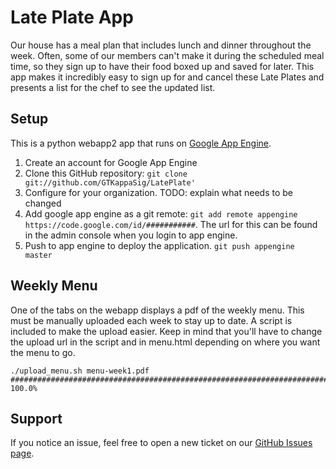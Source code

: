 
# Late Plate App

Our house has a meal plan that includes lunch and dinner throughout the week.
Often, some of our members can't make it during the scheduled meal time, so they sign up to have their food boxed up and saved for later.
This app makes it incredibly easy to sign up for and cancel these Late Plates and presents a list for the chef to see the updated list.


## Setup

This is a python webapp2 app that runs on  [Google App Engine](https://developers.google.com/appengine/).

1. Create an account for Google App Engine
1. Clone this GitHub repository: `git clone git://github.com/GTKappaSig/LatePlate'`
1. Configure for your organization.  TODO: explain what needs to be changed
1. Add google app engine as a git remote: `git add remote appengine https://code.google.com/id/###########`.  The url for this can be found in the admin console when you login to app engine.
1. Push to app engine to deploy the application.  `git push appengine master`


## Weekly Menu

One of the tabs on the webapp displays a pdf of the weekly menu.
This must be manually uploaded each week to stay up to date.
A script is included to make the upload easier.
Keep in mind that you'll have to change the upload url in the script and in menu.html depending on where you want the menu to go.

```
./upload_menu.sh menu-week1.pdf
######################################################################## 100.0%
```


## Support

If you notice an issue, feel free to open a new ticket on our [GitHub Issues page](https://github.com/GTKappaSig/LatePlate/issues).
